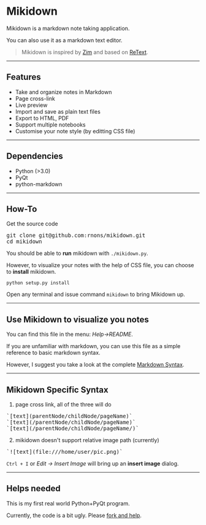 # Mikidown

Mikidown is a markdown note taking application. 

You can also use it as a markdown text editor.

> Mikidown is inspired by [Zim] and based on [ReText].

---
## Features 

- Take and organize notes in Markdown
- Page cross-link
- Live preview
- Import and save as plain text files
- Export to HTML, PDF
- Support multiple notebooks 
- Customise your note style (by editting CSS file)

---
## Dependencies

- Python (>3.0)
- PyQt
- python-markdown

---
## How-To

Get the source code
<pre>
git clone git@github.com:rnons/mikidown.git
cd mikidown
</pre>

You should be able to **run** mikidown with <code>./mikidown.py</code>.

However, to visualize your notes with the help of CSS file, you can choose to **install** mikidown.
<pre><code>python setup.py install</code></pre>

Open any terminal and issue command  <code>mikidown</code> to bring Mikidown up.

---
## Use Mikidown to visualize you notes


You can find this file in the menu: *Help->README*.

If you are unfamiliar with markdown, you can use this file as a simple reference to basic markdown syntax.

However, I suggest you take a look at the complete [Markdown Syntax].

---
## Mikidown Specific Syntax
1.  page cross link, all of the three will do 
<pre>
`[text](parentNode/childNode/pageName)`
`[text](/parentNode/childNode/pageName)`
`[text](/parentNode/childNode/pageName/)`
</pre>

2.  mikidown doesn't support relative image path (currently)
<pre>
`![text](file:///home/user/pic.png)` 
</pre>

`Ctrl + I` or *Edit -> Insert Image* will bring up an **insert image** dialog.

---
## Helps needed

This is my first real world Python+PyQt program.

Currently, the code is a bit ugly. Please [fork and help].


[Zim]: http://zim-wiki.org/
[ReText]: http://sourceforge.net/p/retext/
[Markdown Syntax]: http://daringfireball.net/projects/markdown/syntax
[fork and help]: https://github.com/rnons/mikidown
